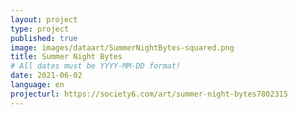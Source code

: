```yaml
---
layout: project
type: project
published: true
image: images/dataart/SummerNightBytes-squared.png
title: Summer Night Bytes
# All dates must be YYYY-MM-DD format!
date: 2021-06-02
language: en
projecturl: https://society6.com/art/summer-night-bytes7802315
---
```


